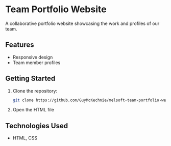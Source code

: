 # Team Portfolio Website

A collaborative portfolio website showcasing the work and profiles of our team.

## Features

-   Responsive design
-   Team member profiles

## Getting Started

1. Clone the repository:
    ```bash
    git clone https://github.com/GuyMcKechnie/melsoft-team-portfolio-website.git
    ```
2. Open the HTML file

## Technologies Used

-   HTML, CSS
